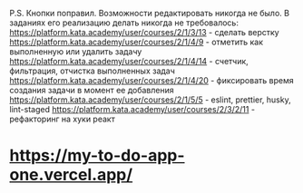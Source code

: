 P.S. Кнопки поправил. Возможности редактировать никогда не было. В заданиях его реализацию делать никогда не требовалось:
  https://platform.kata.academy/user/courses/2/1/3/13 - сделать верстку <br>
  https://platform.kata.academy/user/courses/2/1/4/9 - отметить как выполненную или удалить задачу
  https://platform.kata.academy/user/courses/2/1/4/14 - счетчик, фильтрация, отчистка выполненных задач
  https://platform.kata.academy/user/courses/2/1/4/20 - фиксировать время создания задачи в момент ее добавления
  https://platform.kata.academy/user/courses/2/1/5/5 - eslint, prettier, husky, lint-staged
  https://platform.kata.academy/user/courses/2/3/2/11 - рефакторинг на хуки реакт

# https://my-to-do-app-one.vercel.app/
